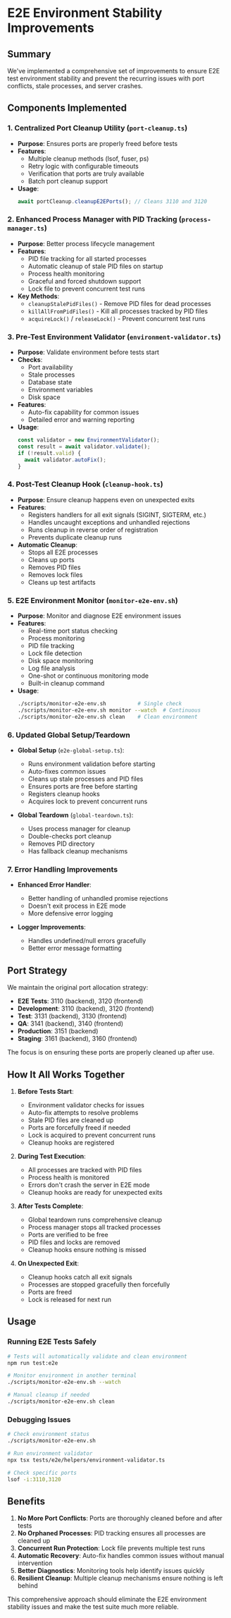# E2E Environment Stability Improvements

## Summary

We've implemented a comprehensive set of improvements to ensure E2E test environment stability and prevent the recurring issues with port conflicts, stale processes, and server crashes.

## Components Implemented

### 1. Centralized Port Cleanup Utility (`port-cleanup.ts`)
- **Purpose**: Ensures ports are properly freed before tests
- **Features**:
  - Multiple cleanup methods (lsof, fuser, ps)
  - Retry logic with configurable timeouts
  - Verification that ports are truly available
  - Batch port cleanup support
- **Usage**:
  ```typescript
  await portCleanup.cleanupE2EPorts(); // Cleans 3110 and 3120
  ```

### 2. Enhanced Process Manager with PID Tracking (`process-manager.ts`)
- **Purpose**: Better process lifecycle management
- **Features**:
  - PID file tracking for all started processes
  - Automatic cleanup of stale PID files on startup
  - Process health monitoring
  - Graceful and forced shutdown support
  - Lock file to prevent concurrent test runs
- **Key Methods**:
  - `cleanupStalePidFiles()` - Remove PID files for dead processes
  - `killAllFromPidFiles()` - Kill all processes tracked by PID files
  - `acquireLock()` / `releaseLock()` - Prevent concurrent test runs

### 3. Pre-Test Environment Validator (`environment-validator.ts`)
- **Purpose**: Validate environment before tests start
- **Checks**:
  - Port availability
  - Stale processes
  - Database state
  - Environment variables
  - Disk space
- **Features**:
  - Auto-fix capability for common issues
  - Detailed error and warning reporting
- **Usage**:
  ```typescript
  const validator = new EnvironmentValidator();
  const result = await validator.validate();
  if (!result.valid) {
    await validator.autoFix();
  }
  ```

### 4. Post-Test Cleanup Hook (`cleanup-hook.ts`)
- **Purpose**: Ensure cleanup happens even on unexpected exits
- **Features**:
  - Registers handlers for all exit signals (SIGINT, SIGTERM, etc.)
  - Handles uncaught exceptions and unhandled rejections
  - Runs cleanup in reverse order of registration
  - Prevents duplicate cleanup runs
- **Automatic Cleanup**:
  - Stops all E2E processes
  - Cleans up ports
  - Removes PID files
  - Removes lock files
  - Cleans up test artifacts

### 5. E2E Environment Monitor (`monitor-e2e-env.sh`)
- **Purpose**: Monitor and diagnose E2E environment issues
- **Features**:
  - Real-time port status checking
  - Process monitoring
  - PID file tracking
  - Lock file detection
  - Disk space monitoring
  - Log file analysis
  - One-shot or continuous monitoring mode
  - Built-in cleanup command
- **Usage**:
  ```bash
  ./scripts/monitor-e2e-env.sh          # Single check
  ./scripts/monitor-e2e-env.sh monitor --watch  # Continuous
  ./scripts/monitor-e2e-env.sh clean    # Clean environment
  ```

### 6. Updated Global Setup/Teardown
- **Global Setup** (`e2e-global-setup.ts`):
  - Runs environment validation before starting
  - Auto-fixes common issues
  - Cleans up stale processes and PID files
  - Ensures ports are free before starting
  - Registers cleanup hooks
  - Acquires lock to prevent concurrent runs
  
- **Global Teardown** (`global-teardown.ts`):
  - Uses process manager for cleanup
  - Double-checks port cleanup
  - Removes PID directory
  - Has fallback cleanup mechanisms

### 7. Error Handling Improvements
- **Enhanced Error Handler**:
  - Better handling of unhandled promise rejections
  - Doesn't exit process in E2E mode
  - More defensive error logging
  
- **Logger Improvements**:
  - Handles undefined/null errors gracefully
  - Better error message formatting

## Port Strategy

We maintain the original port allocation strategy:
- **E2E Tests**: 3110 (backend), 3120 (frontend)
- **Development**: 3110 (backend), 3120 (frontend)
- **Test**: 3131 (backend), 3130 (frontend)
- **QA**: 3141 (backend), 3140 (frontend)
- **Production**: 3151 (backend)
- **Staging**: 3161 (backend), 3160 (frontend)

The focus is on ensuring these ports are properly cleaned up after use.

## How It All Works Together

1. **Before Tests Start**:
   - Environment validator checks for issues
   - Auto-fix attempts to resolve problems
   - Stale PID files are cleaned up
   - Ports are forcefully freed if needed
   - Lock is acquired to prevent concurrent runs
   - Cleanup hooks are registered

2. **During Test Execution**:
   - All processes are tracked with PID files
   - Process health is monitored
   - Errors don't crash the server in E2E mode
   - Cleanup hooks are ready for unexpected exits

3. **After Tests Complete**:
   - Global teardown runs comprehensive cleanup
   - Process manager stops all tracked processes
   - Ports are verified to be free
   - PID files and locks are removed
   - Cleanup hooks ensure nothing is missed

4. **On Unexpected Exit**:
   - Cleanup hooks catch all exit signals
   - Processes are stopped gracefully then forcefully
   - Ports are freed
   - Lock is released for next run

## Usage

### Running E2E Tests Safely
```bash
# Tests will automatically validate and clean environment
npm run test:e2e

# Monitor environment in another terminal
./scripts/monitor-e2e-env.sh --watch

# Manual cleanup if needed
./scripts/monitor-e2e-env.sh clean
```

### Debugging Issues
```bash
# Check environment status
./scripts/monitor-e2e-env.sh

# Run environment validator
npx tsx tests/e2e/helpers/environment-validator.ts

# Check specific ports
lsof -i:3110,3120
```

## Benefits

1. **No More Port Conflicts**: Ports are thoroughly cleaned before and after tests
2. **No Orphaned Processes**: PID tracking ensures all processes are cleaned up
3. **Concurrent Run Protection**: Lock file prevents multiple test runs
4. **Automatic Recovery**: Auto-fix handles common issues without manual intervention
5. **Better Diagnostics**: Monitoring tools help identify issues quickly
6. **Resilient Cleanup**: Multiple cleanup mechanisms ensure nothing is left behind

This comprehensive approach should eliminate the E2E environment stability issues and make the test suite much more reliable.